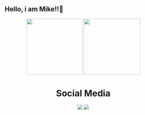 ## Hello, i am Mike!!🔱
<div align="center">
  <div>
    <img height="180em" src="https://github-readme-stats.vercel.app/api?username=Mikemps&show_icons=true&theme=gotham&include_all_commits=true&count_private=true"/>
    <img height="180em" src="https://github-readme-stats.vercel.app/api/top-langs/?username=Mikemps&layout=compact&langs_count=16&theme=gotham"/>
  </div>

  <h1 align="center">Social Media</h1>
  <a href = "https://www.instagram.com/mike_mp/"><img src="https://img.shields.io/badge/Instagram-E4405F?style=for-the-badge&logo=instagram&logoColor=white"></a>
  <a href = "mailto:mikeps.dev@gmail.com"><img src="https://img.shields.io/badge/Gmail-D14836?style=for-the-badge&logo=gmail&logoColor=white"></a>
</div>
